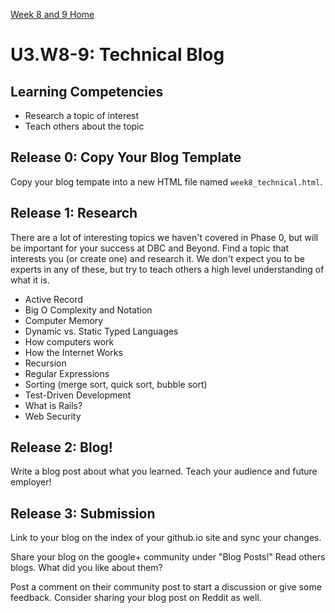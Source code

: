 [Week 8 and 9 Home](../)

# U3.W8-9: Technical Blog 

## Learning Competencies
- Research a topic of interest
- Teach others about the topic


## Release 0: Copy Your Blog Template
Copy your blog tempate into a new HTML file named `week8_technical.html`.

## Release 1: Research

There are a lot of interesting topics we haven't covered in Phase 0, but will be important for your success at DBC and Beyond. Find a topic that interests you (or create one) and research it. We don't expect you to be experts in any of these, but try to teach others a high level understanding of what it is.

- Active Record
- Big O Complexity and Notation
- Computer Memory
- Dynamic vs. Static Typed Languages
- How computers work
- How the Internet Works
- Recursion
- Regular Expressions 
- Sorting (merge sort, quick sort, bubble sort)
- Test-Driven Development
- What is Rails?
- Web Security


## Release 2: Blog!
Write a blog post about what you learned. Teach your audience and future employer!

## Release 3: Submission
Link to your blog on the index of your github.io site and sync your changes. 

Share your blog on the google+ community under "Blog Posts!" Read others blogs. What did you like about them? 

Post a comment on their community post to start a discussion or give some feedback.  Consider sharing your blog post on Reddit as well.


<!-- 
	What is Rails?

	While searching for an answer to "What is Rails?" I came across RailsGuides and after having wondered around for awhile throught the documentation and experimenting with setting up a Rails environment I couldn't have been happier to discover RailsGuides. So without further adu, bellow you will find their version of "What is Rails" which I hope can be as helpful for you as it was for me! 

	http://guides.rubyonrails.org/getting_started.html

		Rails is a web application development framework written in the Ruby language. It is designed to make programming web applications easier by making assumptions about what every developer needs to get started. It allows you to write less code while accomplishing more than many other languages and frameworks. Experienced Rails developers also report that it makes web application development more fun.

		Rails is opinionated software. It makes the assumption that there is the "best" way to do things, and it's designed to encourage that way - and in some cases to discourage alternatives. If you learn "The Rails Way" you'll probably discover a tremendous increase in productivity. If you persist in bringing old habits from other languages to your Rails development, and trying to use patterns you learned elsewhere, you may have a less happy experience.

		The Rails philosophy includes two major guiding principles:

		Don't Repeat Yourself: DRY is a principle of software development which states that "Every piece of knowledge must have a single, unambiguous, authoritative representation within a system." By not writing the same information over and over again, our code is more maintainable, more extensible, and less buggy.
		Convention Over Configuration: Rails has opinions about the best way to do many things in a web application, and defaults to this set of conventions, rather than require that you specify every minutiae through endless configuration files.
	
	Their guide goes far beyond the explanation of what rails is and gives you step by step instruction on how to set your own rails environment up. Having been curious I decided to go along and set up the rails framework for a blog application. What caught my attention the most about following their guides was their table which took each File/Folder and told us its Purpose. See Below:

	<table>
<thead><tr>
<th>File/Folder</th>
<th>Purpose</th>
</tr></thead>
<tbody>
<tr>
<td>app/</td>
<td>Contains the controllers, models, views, helpers, mailers and assets for your application. You'll focus on this folder for the remainder of this guide.</td>
</tr>
<tr>
<td>bin/</td>
<td>Contains the rails script that starts your app and can contain other scripts you use to deploy or run your application.</td>
</tr>
<tr>
<td>config/</td>
<td>Configure your application's routes, database, and more. This is covered in more detail in <a href="configuring.html">Configuring Rails Applications</a>.</td>
</tr>
<tr>
<td>config.ru</td>
<td>Rack configuration for Rack based servers used to start the application.</td>
</tr>
<tr>
<td>db/</td>
<td>Contains your current database schema, as well as the database migrations.</td>
</tr>
<tr>
<td>Gemfile<br>Gemfile.lock</td>
<td>These files allow you to specify what gem dependencies are needed for your Rails application. These files are used by the Bundler gem. For more information about Bundler, see <a href="http://gembundler.com">the Bundler website</a>.</td>
</tr>
<tr>
<td>lib/</td>
<td>Extended modules for your application.</td>
</tr>
<tr>
<td>log/</td>
<td>Application log files.</td>
</tr>
<tr>
<td>public/</td>
<td>The only folder seen by the world as-is. Contains static files and compiled assets.</td>
</tr>
<tr>
<td>Rakefile</td>
<td>This file locates and loads tasks that can be run from the command line. The task definitions are defined throughout the components of Rails. Rather than changing Rakefile, you should add your own tasks by adding files to the lib/tasks directory of your application.</td>
</tr>
<tr>
<td>README.rdoc</td>
<td>This is a brief instruction manual for your application. You should edit this file to tell others what your application does, how to set it up, and so on.</td>
</tr>
<tr>
<td>test/</td>
<td>Unit tests, fixtures, and other test apparatus. These are covered in <a href="testing.html">Testing Rails Applications</a>.</td>
</tr>
<tr>
<td>tmp/</td>
<td>Temporary files (like cache, pid, and session files).</td>
</tr>
<tr>
<td>vendor/</td>
<td>A place for all third-party code. In a typical Rails application this includes vendored gems.</td>
</tr>
</tbody>
</table>

	This table does a fine job at teaching you the basic intentions of the Rails framework so much so that I continued to want to learn how our Rails environment would work with our Git environment. Don't want to spoil that experience to much right now! So check back in a few days (when I have more time to go down that rabit hole) and I'll be sure to upload my experience with combining these two environments!

	Rails & Git Source: http://ruby.about.com/od/rails3tutorial/ss/Using-Git-With-Ruby-On-Rails.htm




 -->